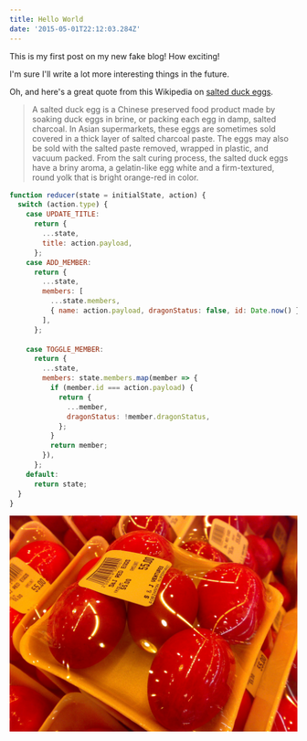 ```yaml
---
title: Hello World
date: '2015-05-01T22:12:03.284Z'
---
```


This is my first post on my new fake blog! How exciting!

I'm sure I'll write a lot more interesting things in the future.

Oh, and here's a great quote from this Wikipedia on
[salted duck eggs](http://en.wikipedia.org/wiki/Salted_duck_egg).

> A salted duck egg is a Chinese preserved food product made by soaking duck
> eggs in brine, or packing each egg in damp, salted charcoal. In Asian
> supermarkets, these eggs are sometimes sold covered in a thick layer of salted
> charcoal paste. The eggs may also be sold with the salted paste removed,
> wrapped in plastic, and vacuum packed. From the salt curing process, the
> salted duck eggs have a briny aroma, a gelatin-like egg white and a
> firm-textured, round yolk that is bright orange-red in color.

```javascript
function reducer(state = initialState, action) {
  switch (action.type) {
    case UPDATE_TITLE:
      return {
        ...state,
        title: action.payload,
      };
    case ADD_MEMBER:
      return {
        ...state,
        members: [
          ...state.members,
          { name: action.payload, dragonStatus: false, id: Date.now() },
        ],
      };

    case TOGGLE_MEMBER:
      return {
        ...state,
        members: state.members.map(member => {
          if (member.id === action.payload) {
            return {
              ...member,
              dragonStatus: !member.dragonStatus,
            };
          }
          return member;
        }),
      };
    default:
      return state;
  }
}
```

![Chinese Salty Egg](./salty_egg.jpg)
